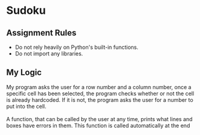 # Sudoku

## Assignment Rules
* Do not rely heavily on Python's built-in functions.
* Do not import any libraries.

## My Logic
My program asks the user for a row number and a column number, once a specific cell has been selected, the program checks whether or not the cell is already hardcoded. If it is not, the program asks the user for a number to put into the cell. <br><br>A function, that can be called by the user at any time, prints what lines and boxes have errors in them. This function is called automatically at the end
